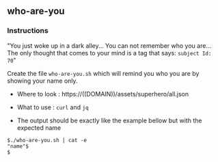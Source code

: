 ## who-are-you

### Instructions

"You just woke up in a dark alley...
You can not remember who you are...
The only thought that comes to your mind is a tag that says: `subject Id: 70`"

Create the file `who-are-you.sh` which will remind you who you are by showing your name only.

- Where to look : https://((DOMAIN))/assets/superhero/all.json

- What to use : `curl` and `jq`

- The output should be exactly like the example bellow but with the expected name

```console
$./who-are-you.sh | cat -e
"name"$
$
```